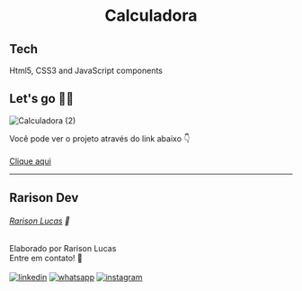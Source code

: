 <h1 align="center" dir="auto">
Calculadora
</h1>

## Tech
Html5, CSS3 and JavaScript components

## Let's go 👨‍💻
![Calculadora (2)](https://user-images.githubusercontent.com/83453859/180615644-d306264a-91e6-46e4-afbe-8eeaa3792913.JPG)

Você pode ver o projeto através do link abaixo 👇 <br><br>
[Clique aqui](https://rarisondev.github.io/Calculadora)

---

## Rarison Dev

###### [Rarison Lucas](https://www.linkedin.com/in/rarisonlucas/) 🚀
Elaborado por Rarison Lucas <br>
Entre em contato! 👋 <br>
<br>
[![linkedin]( https://img.shields.io/badge/LinkedIn-0077B5?style=for-the-badge&logo=linkedin&logoColor=white)](https://www.linkedin.com/in/rarisonlucas/) [![whatsapp](https://img.shields.io/badge/WhatsApp-25D366?style=for-the-badge&logo=whatsapp&logoColor=white)](https://api.whatsapp.com/send?phone=5585981038201&text=Oi%2Cvim%20do%20GitHub!.) [![instagram](https://img.shields.io/badge/Instagram-E4405F?style=for-the-badge&logo=instagram&logoColor=white)](https://instagram.com/rarisonlucax)

